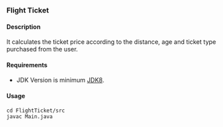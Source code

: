 ### Flight Ticket
#### Description
It calculates the ticket price according to the distance, age and ticket type purchased from the user.
#### Requirements
- JDK Version is minimum [JDK8](https://www.oracle.com/tr/java/technologies/downloads/).

#### Usage
```
cd FlightTicket/src
javac Main.java
```
